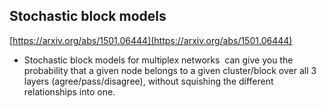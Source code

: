 ## Stochastic block models

[https://arxiv.org/abs/1501.06444](https://arxiv.org/abs/1501.06444)

* Stochastic block models for multiplex networks  can give you the probability that a given node belongs to a given cluster/block over all 3 layers (agree/pass/disagree), without squishing the different relationships into one.